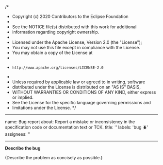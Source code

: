 /*
 * Copyright (c) 2020 Contributors to the Eclipse Foundation
 *
 * See the NOTICE file(s) distributed with this work for additional
 * information regarding copyright ownership.
 *
 * Licensed under the Apache License, Version 2.0 (the "License");
 * You may not use this file except in compliance with the License.
 * You may obtain a copy of the License at
 *
 *     http://www.apache.org/licenses/LICENSE-2.0
 *
 * Unless required by applicable law or agreed to in writing, software
 * distributed under the License is distributed on an "AS IS" BASIS,
 * WITHOUT WARRANTIES OR CONDITIONS OF ANY KIND, either express or implied.
 * See the License for the specific language governing permissions and
 * limitations under the License.
 */
 
---
name: Bug report
about: Report a mistake or inconsistency in the specification code or documentation text or TCK.
title: ''
labels: 'bug :beetle:'
assignees: ''

---

<!-- Please do not use this issue type to report a use case or an implementation idea; we have separate issue types for that! -->

**Describe the bug**

(Describe the problem as concisely as possible.)

